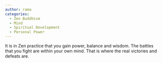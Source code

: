 ```yaml
---
author: rama
categories:
  - Zen Buddhism
  - Mind
  - Spiritual Development
  - Personal Power
---
```


It is in Zen practice that you gain power, balance and wisdom. The battles that you fight are within your own mind. That is where the real victories and defeats are.
